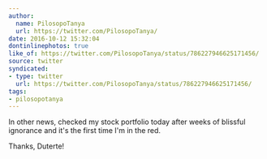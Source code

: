 ```yaml
---
author:
  name: PilosopoTanya
  url: https://twitter.com/PilosopoTanya/
date: 2016-10-12 15:32:04
dontinlinephotos: true
like_of: https://twitter.com/PilosopoTanya/status/786227946625171456/
source: twitter
syndicated:
- type: twitter
  url: https://twitter.com/PilosopoTanya/status/786227946625171456/
tags:
- pilosopotanya
---
```


In other news, checked my stock portfolio today after weeks of blissful ignorance and it's the first time I'm in the red.



Thanks, Duterte!
